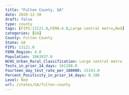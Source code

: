 ```yaml
---
title: "Fulton County, GA"
date: 2020-12-30
draft: false
type: county
tags: [FIPS:13121.0,FEMA:4.0,Large central metro,Red]
categories: [GA]
County: Fulton County
State: GA
FIPS: 13121.0
FEMA_Region: 4.0
Population: 1063937.0
NCHS_Urban_Rural_Classification: Large central metro
Tests_in_prior_14_days: 161108.0
Fourteen_day_test_rate_per_100000: 15143.0
Percent_Positivity_in_prior_14_days: 0.106
Level: Red
url: /states/GA/fulton-county
---
```



